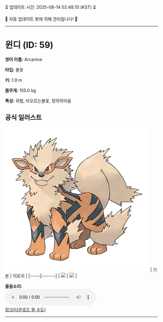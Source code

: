 
⏳ 업데이트 시간: 2025-08-14 02:48:10 (KST) ⏳

🤖 자동 업데이트 봇에 의해 관리됩니다! 🤖

---

# 윈디 (ID: 59)
**영어 이름:** Arcanine

**타입:** 불꽃

**키:** 1.9 m

**몸무게:** 155.0 kg

**특성:** 위협, 타오르는불꽃, 정의의마음

## 공식 일러스트
![](https://raw.githubusercontent.com/PokeAPI/sprites/master/sprites/pokemon/other/official-artwork/59.png)
| 기본 | 이로치 |
|:----:|:------:|
| <img src="http://play.pokemonshowdown.com/sprites/ani/arcanine.gif" width="200"> | <img src="http://play.pokemonshowdown.com/sprites/ani-shiny/arcanine.gif" width="200"> |

**울음소리:**<br><audio controls src="https://raw.githubusercontent.com/PokeAPI/cries/main/cries/pokemon/latest/59.ogg"></audio><br> [링크(다운로드 될 수도)](https://raw.githubusercontent.com/PokeAPI/cries/main/cries/pokemon/latest/59.ogg)


---
